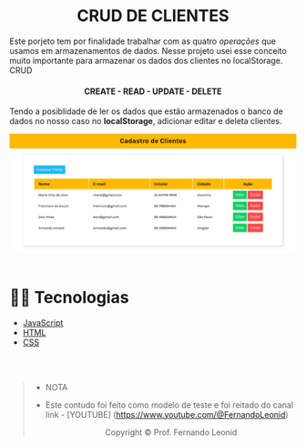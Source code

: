 <h1 align="center">CRUD DE CLIENTES</h1>


 Este porjeto tem por finalidade trabalhar com as quatro *operações* que usamos em armazenamentos de dados.
 Nesse projeto usei esse conceito muito importante para armazenar os dados dos clientes no localStorage.
 <br>
 CRUD

 <h4 align="center">CREATE - READ - UPDATE - DELETE</h4>

Tendo a posiblidade de ler os dados que estão armazenados o banco de dados no nosso caso no **localStorage**, adicionar editar e deleta clientes.

<div>
<img src="img/Captura de tela de 2024-06-19 15-35-14.png">
</did>

<br>
<br>

 # 👨‍💻 Tecnologias

 - [JavaScript](https://developer.mozilla.org/en-US/docs/Web/JavaScript)
- [HTML](https://developer.mozilla.org/en-US/docs/Web/HTML)
- [CSS](https://developer.mozilla.org/en-US/docs/Web/CSS)

<br>
<br>

> * NOTA
>
> * Este contudo foi feito como modelo de teste e foi reitado do canal
link - [YOUTUBE] (https://www.youtube.com/@FernandoLeonid)
    <p align="center"> Copyright &copy; Prof. Fernando Leonid </p>
